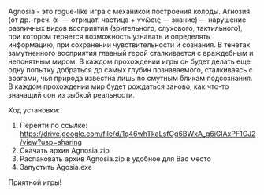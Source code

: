 Agnosia - это rogue-like игра с механикой построения колоды. Агнозия (от др.-греч. ἀ- — отрицат. частица + γνῶσις — знание) — нарушение различных видов восприятия (зрительного, слухового, тактильного), при котором теряется возможность узнавать и определять информацию, при сохранении чувствительности и сознания. В тенетах замутненного восприятия главный герой сталкивается с враждебным и непонятным миром. В каждом прохождении игры он будет делать еще одну попытку добраться до самых глубин познаваемого, сталкиваясь с врагами, чья природа известна лишь по смутным бликам подсознания. В каждом прохождении мир будет рождаться заново, как что-то значащий сон из зыбкой реальности.

Ход установки:
1. Перейти по ссылке: https://drive.google.com/file/d/1q46whTkaLsfGg6BWxA_g6iGlAxPF1CJ2/view?usp=sharing
2. Скачать архив Agnosia.zip
3. Распаковать архив Agnosia.zip в удобное для Вас место
4. Запустить Agosia.exe
 
 Приятной игры!

